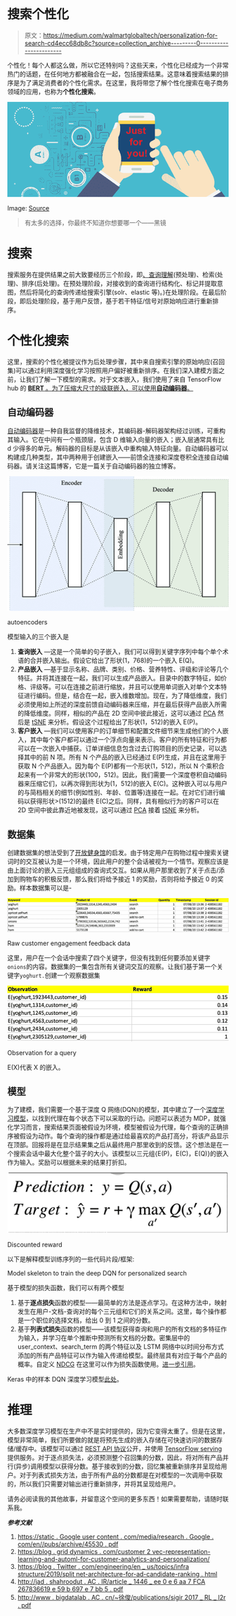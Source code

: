 # 搜索个性化

> 原文：<https://medium.com/walmartglobaltech/personalization-for-search-cd4ecc68db8c?source=collection_archive---------0----------------------->

个性化！每个人都这么做，所以它还特别吗？这些天来，个性化已经成为一个非常热门的话题，在任何地方都被融合在一起，包括搜索结果。这意味着搜索结果的排序是为了满足消费者的个性化需求。在这里，我将带您了解个性化搜索在电子商务领域的应用，也称为**个性化搜索**。

![](img/95f7449b7b061f631d44249033aa4a6c.png)

Image: [Source](https://dt-cdn.net/wp-content/uploads/2016/08/Personalization-CX-Effects1.gif)

> 有太多的选择，你最终不知道你想要哪一个——黑镜

# 搜索

搜索服务在提供结果之前大致要经历三个阶段，即[、查询理解](https://towardsdatascience.com/understanding-the-search-query-part-i-632d1b323b50)(预处理)、检索(处理)、排序(后处理)。在预处理阶段，对接收到的查询进行结构化、标记并提取意图，然后将简化的查询传递给搜索引擎(solr、elastic 等)。)在处理阶段。在最后阶段，即后处理阶段，基于用户反馈，基于若干特征/信号对原始响应进行重新排序。

# 个性化搜索

这里，搜索的个性化被提议作为后处理步骤，其中来自搜索引擎的原始响应(召回集)可以通过利用深度强化学习按照用户偏好被重新排序。在我们深入建模方面之前，让我们了解一下模型的需求。对于文本嵌入，我们使用了来自 TensorFlow hub 的 [**BERT** 。为了压缩大尺寸的级联嵌入，可以使用**自动编码器**。](https://tfhub.dev/google/collections/bert/1)

## 自动编码器

[自动编码器](https://blog.keras.io/building-autoencoders-in-keras.html)是一种自我监督的降维技术，其编码器-解码器架构经过训练，可重构其输入。它在中间有一个瓶颈层，包含 D 维输入向量的嵌入；嵌入层通常具有比 d 少得多的单元。解码器的目标是从该嵌入中重构输入特征向量。自动编码器可以构建成几种类型，其中两种用于创建嵌入——前馈全连接和深度卷积全连接自动编码器。请关注这篇博客，它是一篇关于自动编码器的独立博客。

![](img/e693fbcd85916af9cd5176a42be0f062.png)

autoencoders

模型输入的三个嵌入是

1.  **查询嵌入** —这是一个简单的句子嵌入，我们可以得到关键字序列中每个单个术语的合并嵌入输出。假设它给出了形状(1，768)的一个嵌入 E(Q)。
2.  **产品嵌入** —基于显示名称、品牌、类别、价格、营养特性、评级和评论等几个特征。并将其连接在一起，我们可以生成产品嵌入。目录中的数字特征，如价格、评级等。可以在连接之前进行缩放，并且可以使用单词嵌入对单个文本特征进行编码。但是，结合在一起，嵌入维数增加。现在，为了降低维度，我们必须使用如上所述的深度前馈自动编码器来压缩，并在最后获得产品嵌入所需的降低维度。同样，相似的产品在 2D 空间中彼此接近，这可以通过 [PCA](https://en.wikipedia.org/wiki/Principal_component_analysis) 然后是 [tSNE](https://en.wikipedia.org/wiki/T-distributed_stochastic_neighbor_embedding) 来分析。假设这个过程给出了形状(1，512)的嵌入 E(P)。
3.  **客户嵌入** —我们可以使用客户的订单细节和配置文件细节来生成他们的个人嵌入，其中每个客户都可以通过一个浮点向量来表示。客户的所有特征和行为都可以在一次嵌入中捕获。订单详细信息包含过去订购项目的历史记录，可以选择其中的前 N 项。所有 N 个产品的嵌入已经通过 E(P)生成，并且在这里用于获取 N 个产品嵌入。因为每个 E(P)都有一个形状(1，512)，所以 N 个乘积合起来有一个非常大的形状(100，512)。因此，我们需要一个深度卷积自动编码器来压缩它们，以再次得到形状为(1，512)的嵌入 E(C)。这种嵌入可以与用户的与简档相关的细节(例如性别、年龄、位置等)连接在一起。在对它们进行编码以获得形状>(1512)的最终 E(C)之后。同样，具有相似行为的客户可以在 2D 空间中彼此靠近地被发现，这可以通过 [PCA](https://en.wikipedia.org/wiki/Principal_component_analysis) 接着 [tSNE](https://en.wikipedia.org/wiki/T-distributed_stochastic_neighbor_embedding) 来分析。

## 数据集

创建数据集的想法受到了[开放健身馆](https://gym.openai.com/docs/)的启发。由于特定用户在购物过程中搜索关键词时的交互被认为是一个环境，因此用户的整个会话被视为一个情节。观察应该是由上面讨论的嵌入三元组组成的查询式交互。如果从用户那里收到了关于点击/添加到购物车的积极反馈，那么我们将给予接近 1 的奖励，否则将给予接近 0 的奖励。样本数据集可以是-

![](img/ab1b85eb0d55a0304634fd0ac555b488.png)

Raw customer engagement feedback data

这里，用户在一个会话中搜索了四个关键字，但没有找到任何要添加关键字`onions`的内容。数据集的一集包含所有关键词交互的观察。让我们基于第一个关键字`yoghurt.`创建一个观察数据集

![](img/2432163295d303e3465cf4723b92f277.png)

Observation for a query

E(X)代表 X 的嵌入。

## 模型

为了建模，我们需要一个基于深度 Q 网络(DQN)的模型，其中建立了一个[深度学习模型](https://towardsdatascience.com/explained-deep-learning-in-tensorflow-chapter-1-9ab389fe90a1)，以找到代理在每个状态下可以采取的行动。问题可以表述为 MDP，就强化学习而言，搜索结果页面被假设为环境，模型被假设为代理，每个查询的正确排序被假设为动作。每个查询的操作都是通过给最喜欢的产品打高分，将该产品显示在顶部。回报将是在显示结果集之后从最终用户那里收到的反馈。这个想法是在一个搜索会话中最大化整个篮子的大小。该模型以三元组{E(P)，E(C)，E(Q)}的嵌入作为输入。奖励可以根据未来的结果打折扣。

![](img/b84260550e366cedc287b3dda9e7be9f.png)

Discounted reward

以下是解释模型训练序列的一些代码片段/框架:

Model skeleton to train the deep DQN for personalized search

基于模型的损失函数，我们可以有两个模型

1.  基于**逐点损失**函数的模型——最简单的方法是逐点学习。在这种方法中，映射发生在用户-文档-查询对的每个三元组和它们的关系之间。这里，每个操作都是一个职位的选择文档，给出 0 到 1 之间的分数。
2.  基于**列表式损失**函数的模型——该模型获得查询和用户的所有文档的多特征作为输入，并学习在单个推断中预测所有文档的分数。密集层中的 user_context、search_term 的两个特征以及 LSTM 网络中以时间分布方式添加的所有产品特征可以作为输入传递给模型。最终层具有对应于每个产品的概率。自定义 [NDCG](https://github.com/tensorflow/ranking/blob/1ee0788997510c6e0a76c57bca7d7864b71be130/tensorflow_ranking/python/losses_impl.py#L888) 在这里可以作为损失函数使用。[进一步引用](https://arxiv.org/pdf/1804.05936.pdf)。

Keras 中的样本 DQN 深度学习模型[此处](https://github.com/philtabor/Youtube-Code-Repository/blob/master/ReinforcementLearning/DeepQLearning/dqn_keras.py)。

# 推理

大多数深度学习模型在生产中不是实时提供的，因为它变得太重了。但是在这里，模型非常简单，我们所要做的就是将预先生成的嵌入存储在可快速访问的数据存储/缓存中。该模型可以通过 [REST API 协议](/@sonusharma.mnnit/building-a-microservice-in-python-ff009da83dac)公开，并使用 [TensorFlow serving](/analytics-vidhya/elmo-embedding-the-entire-intent-of-a-query-530b268c4cd) 提供服务。对于逐点损失法，必须预测整个召回集的分数，因此，将对所有产品并行(异步)调用模型以获得分数。基于接收到的分数，回忆集被重新排序并呈现给用户。对于列表式损失方法，由于所有产品的分数都是在对模型的一次调用中获取的，所以我们只需要对输出进行重新排序，并将其呈现给用户。

请务必阅读我的其他故事，并留意这个空间的更多东西！如果需要帮助，请随时联系我。

***参考文献***

1.  [https://static . Google user content . com/media/research . Google . com/en//pubs/archive/45530 . pdf](https://static.googleusercontent.com/media/research.google.com/en//pubs/archive/45530.pdf)
2.  [https://blog . grid dynamics . com/customer 2 vec-representation-learning-and-automl-for-customer-analytics-and-personalization/](https://blog.griddynamics.com/customer2vec-representation-learning-and-automl-for-customer-analytics-and-personalization/)
3.  [https://blog . Twitter . com/engineering/en _ us/topics/infra structure/2019/split net-architecture-for-ad-candidate-ranking . html](https://blog.twitter.com/engineering/en_us/topics/infrastructure/2019/splitnet-architecture-for-ad-candidate-ranking.html)
4.  [http://jad . shahroodut . AC . IR/article _ 1446 _ ee 0 e 6 aa 7 FCA 267836619 e 59 b 697 e 7 bb 5 . pdf](http://jad.shahroodut.ac.ir/article_1446_ee0e6aa7fca267836619e59b697e7bb5.pdf)
5.  [http://www . bigdatalab . AC . cn/~徐俊/publications/sigir 2017 _ RL _ l2r . pdf](http://www.bigdatalab.ac.cn/~junxu/publications/SIGIR2017_RL_L2R.pdf)